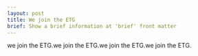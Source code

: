 ```yaml
---
layout: post
title: We join the ETG
brief: Show a brief information at 'brief' front matter
---
```


we join the ETG.we join the ETG.we join the ETG.we join the ETG.
